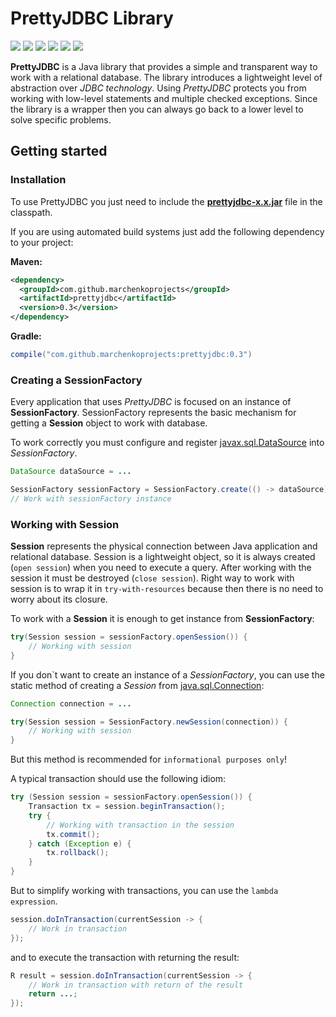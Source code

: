# PrettyJDBC Library
[![](https://travis-ci.com/MarchenkoProjects/PrettyJDBC.svg?branch=master)](https://travis-ci.com/MarchenkoProjects/PrettyJDBC)
[![](https://img.shields.io/codecov/c/github/marchenkoprojects/prettyjdbc/master.svg?colorB=red&style=flat)](https://codecov.io/gh/MarchenkoProjects/PrettyJDBC)
[![](https://img.shields.io/librariesio/github/marchenkoprojects/prettyjdbc.svg?style=flat)](https://libraries.io/github/MarchenkoProjects/PrettyJDBC)
[![](https://img.shields.io/github/license/marchenkoprojects/prettyjdbc.svg?style=flat)](https://github.com/MarchenkoProjects/PrettyJDBC/blob/master/LICENSE)
[![](https://img.shields.io/maven-central/v/com.github.marchenkoprojects/prettyjdbc.svg?style=flat&colorB=brightgreen)](https://search.maven.org/artifact/com.github.marchenkoprojects/prettyjdbc/0.3/jar)
[![](https://img.shields.io/badge/javadoc-v0.3-blue.svg?style=flat)](https://javadoc.io/doc/com.github.marchenkoprojects/prettyjdbc/0.3)

**PrettyJDBC** is a Java library that provides a simple and transparent way to work with a relational database.
The library introduces a lightweight level of abstraction over *JDBC technology*.
Using *PrettyJDBC* protects you from working with low-level statements and multiple checked exceptions.
Since the library is a wrapper then you can always go back to a lower level to solve specific problems.

## Getting started ##
### Installation ###
To use PrettyJDBC you just need to include the [**prettyjdbc-x.x.jar**](https://github.com/MarchenkoProjects/PrettyJDBC/releases/download/v0.3/prettyjdbc-0.3.zip) file in the classpath.

If you are using automated build systems just add the following dependency to your project:

**Maven:**
```xml
<dependency>
  <groupId>com.github.marchenkoprojects</groupId>
  <artifactId>prettyjdbc</artifactId>
  <version>0.3</version>
</dependency>
```
**Gradle:**
```groovy
compile("com.github.marchenkoprojects:prettyjdbc:0.3")
```

### Creating a SessionFactory ###
Every application that uses *PrettyJDBC* is focused on an instance of **SessionFactory**.
SessionFactory represents the basic mechanism for getting a **Session** object to work with database. 

To work correctly you must configure and register [javax.sql.DataSource](https://docs.oracle.com/javase/7/docs/api/javax/sql/DataSource.html)
into *SessionFactory*.
```java
DataSource dataSource = ...

SessionFactory sessionFactory = SessionFactory.create(() -> dataSource);
// Work with sessionFactory instance
```

### Working with Session ###
**Session** represents the physical connection between Java application and relational database. Session is a lightweight object, so it is always 
created (`open session`) when you need to execute a query. After working with the session it must be destroyed (`close session`). 
Right way to work with session is to wrap it in `try-with-resources` because then there is no need to worry about its closure.

To work with a **Session** it is enough to get instance from **SessionFactory**:
```java
try(Session session = sessionFactory.openSession()) {
    // Working with session
}
```

If you don`t want to create an instance of a *SessionFactory*, 
you can use the static method of creating a *Session* from [java.sql.Connection](https://docs.oracle.com/javase/7/docs/api/java/sql/Connection.html):
```java
Connection connection = ...

try(Session session = SessionFactory.newSession(connection)) {
    // Working with session
}
```
But this method is recommended for `informational purposes only`!

A typical transaction should use the following idiom:
```java
try (Session session = sessionFactory.openSession()) {
    Transaction tx = session.beginTransaction();
    try {
        // Working with transaction in the session
        tx.commit();
    } catch (Exception e) {
        tx.rollback();
    }
}
```
But to simplify working with transactions, you can use the `lambda expression`.
```java
session.doInTransaction(currentSession -> {
    // Work in transaction
});
```
and to execute the transaction with returning the result:
```java
R result = session.doInTransaction(currentSession -> {
    // Work in transaction with return of the result
    return ...;
});
```